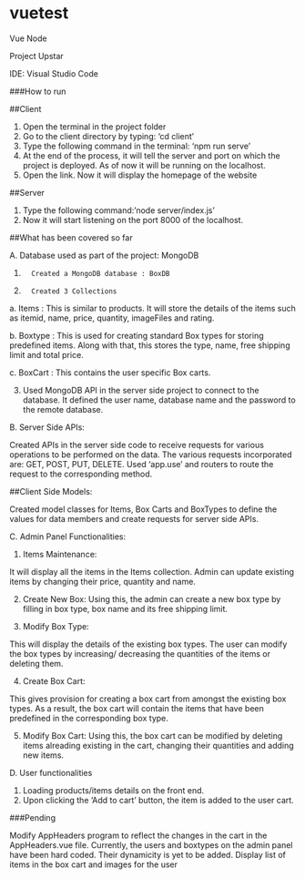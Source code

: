 # vuetest
Vue Node


Project Upstar

IDE: Visual Studio Code

###How to run

##Client

1.	Open the terminal in the project folder
2.	Go to the client directory by typing: ‘cd client’
3.	Type the following command in the terminal: ‘npm run serve’ 
4.	At the end of the process, it will tell the server and port on which the project is deployed. As of now it will be running on the localhost.
5.	Open the link. Now it will display the homepage of the website

##Server

1.	Type the following command:’node server/index.js’
2.	Now it will start listening on the port 8000 of the localhost.


##What has been covered so far

A.	Database used as part of the project: MongoDB

1.       Created a MongoDB database : BoxDB
2.       Created 3 Collections

a.      Items  : This is similar to products. It will store the details of the items such as itemid, name, price, quantity, imageFiles and rating.

b.      Boxtype  : This is used for creating standard Box types for storing predefined items. Along with that, this stores the type, name, free shipping limit and total price.

c.      BoxCart  : This contains the user specific Box carts. 

3.	Used MongoDB API in the server side project to connect to the database. It defined the user name, database name and the password to the remote database.
 
B.  Server Side APIs:

Created APIs in the server side code to receive requests for various operations to be performed on the data. The various requests incorporated are: GET, POST, PUT, DELETE. 
Used ‘app.use’ and routers to route the request to the corresponding method.

##Client Side Models:

Created model classes for Items, Box Carts and BoxTypes to define the values for data members and create requests for server side APIs.

C. Admin Panel Functionalities:

1.	Items Maintenance: 

It will display all the items in the Items collection.
Admin can update existing items by changing their price, quantity and name.

2.	Create New Box:
Using this, the admin can create a new box type by filling in box type, box name and its free shipping limit.

3.	Modify Box Type:

This will display the details of the existing box types.
The user can modify the box types by increasing/ decreasing the quantities of the items or deleting them.

4.	Create Box Cart:

This gives provision for creating a box cart from amongst the existing box types.
As a result, the box cart will contain the items that have been predefined in the corresponding box type.

5.	Modify Box Cart:
Using this, the box cart can be modified by deleting items alreading existing in the cart, changing their quantities and adding new items.

D. User functionalities

1.	Loading products/items details on the front end.
2.	Upon clicking the ‘Add to cart’ button, the item is added to the user cart.


###Pending

Modify AppHeaders program to reflect the changes in the cart in the AppHeaders.vue file.
Currently, the users and boxtypes on the admin panel have been hard coded. Their dynamicity is yet to be added.
Display list of items in the box cart and images for the user
